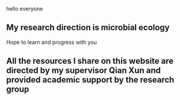 hello everyone 
## My research direction is microbial ecology
Hope to learn and progress with you
## All the resources I share on this website are directed by my supervisor Qian Xun and provided academic support by the research group
